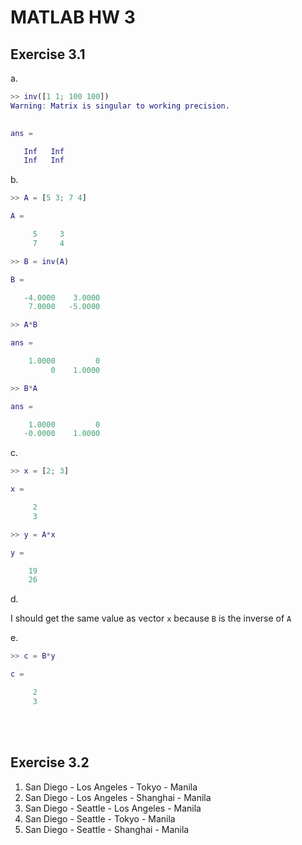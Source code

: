 # MATLAB HW 3


## Exercise 3.1

a.
```Matlab
>> inv([1 1; 100 100])
Warning: Matrix is singular to working precision. 
 

ans =

   Inf   Inf
   Inf   Inf
```

b.

```Matlab
>> A = [5 3; 7 4]

A =

     5     3
     7     4

>> B = inv(A)

B =

   -4.0000    3.0000
    7.0000   -5.0000

>> A*B

ans =

    1.0000         0
         0    1.0000

>> B*A

ans =

    1.0000         0
   -0.0000    1.0000
```

c.

```matlab
>> x = [2; 3]

x =

     2
     3

>> y = A*x

y =

    19
    26
```

d.

I should get the same value as vector `x` because `B` is the inverse of `A`

e.

```Matlab
>> c = B*y

c =

     2
     3
```

<br/><br/>

## Exercise 3.2

1. San Diego - Los Angeles - Tokyo - Manila
2. San Diego - Los Angeles - Shanghai - Manila
3. San Diego - Seattle - Los Angeles - Manila
4. San Diego - Seattle - Tokyo - Manila
5. San Diego - Seattle - Shanghai - Manila